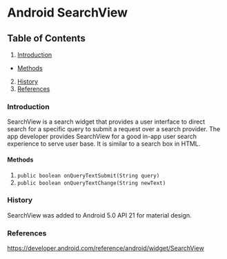 # Android SearchView

## Table of Contents
1. [Introduction](#introduction)
  * [Methods](#methods)
2. [History](#history)
3. [References](#references)

### Introduction
SearchView is a search widget that provides a user interface to direct search for a specific query to submit a request over a search provider. The app developer provides SearchView for a good in-app user search experience to serve user base. It is similar to a search box in HTML.

#### Methods
1. `public boolean onQueryTextSubmit(String query)` 
2. `public boolean onQueryTextChange(String newText)`

### History
SearchView was added to Android 5.0 API 21 for material design.

### References
https://developer.android.com/reference/android/widget/SearchView
